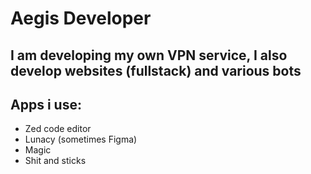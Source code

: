 # Aegis Developer

## I am developing my own VPN service, I also develop websites (fullstack) and various bots

## Apps i use:
- Zed code editor
- Lunacy (sometimes Figma)
- Magic
- Shit and sticks

